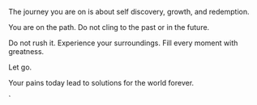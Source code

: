 

The journey you are on is about self discovery, growth, and redemption.

You are on the path. Do not cling to the past or in the future.

Do not rush it. Experience your surroundings. Fill every moment with greatness. 

Let go.

Your pains today lead to solutions for the world forever. 



`

